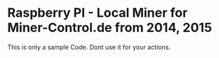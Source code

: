 # Raspberry PI - Local Miner for Miner-Control.de from 2014, 2015

This is only a sample Code. Dont use it for your actions.